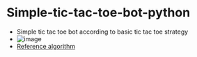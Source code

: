 # Simple-tic-tac-toe-bot-python

- Simple tic tac toe bot according to basic tic tac toe strategy 
- ![image](https://user-images.githubusercontent.com/56642026/74029883-4c4f7880-49e0-11ea-92de-25669c59ad38.png)
- [Reference algorithm](https://www.wikihow.com/Win-at-Tic-Tac-Toe)
